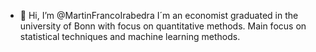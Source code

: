 - 👋 Hi, I’m @MartinFrancoIrabedra
I´m an economist graduated in the university of Bonn with focus on quantitative methods.
Main focus on statistical techniques and machine learning methods.

<!---
MartinFrancoIrabedra/MartinFrancoIrabedra is a ✨ special ✨ repository because its `README.md` (this file) appears on your GitHub profile.
You can click the Preview link to take a look at your changes.
--->
